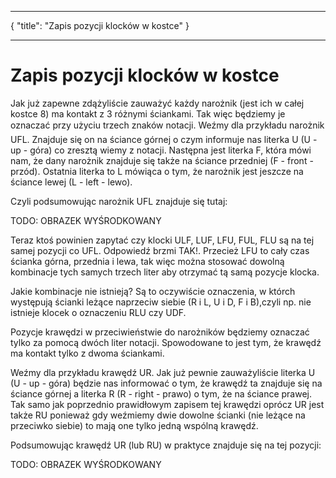 ***
{
    "title": "Zapis pozycji klocków w kostce"
}
***

# Zapis pozycji klocków w kostce

Jak już zapewne zdążyliście zauważyć każdy narożnik (jest ich w całej kostce 8) ma kontakt z 3 różnymi ściankami. Tak więc będziemy je oznaczać przy użyciu trzech znaków notacji. Weźmy dla przykładu narożnik UFL. Znajduje się on na ściance górnej o czym informuje nas literka U (U - up - góra) co zresztą wiemy z notacji. Następna jest literka F, która mówi nam, że dany narożnik znajduje się także na ściance przedniej (F - front - przód). Ostatnia literka to L mówiąca o tym, że narożnik jest jeszcze na ściance lewej (L - left - lewo).

Czyli podsumowując narożnik UFL znajduje się tutaj:

TODO: OBRAZEK WYŚRODKOWANY

Teraz ktoś powinien zapytać czy klocki ULF, LUF, LFU, FUL, FLU są na tej samej pozycji co UFL. Odpowiedź brzmi TAK!. Przecież LFU to cały czas ścianka górna, przednia i lewa, tak więc można stosować dowolną kombinacje tych samych trzech liter aby otrzymać tą samą pozycje klocka.

Jakie kombinacje nie istnieją? Są to oczywiście oznaczenia, w którch występują ścianki leżące naprzeciw siebie (R i L, U i D, F i B),czyli np. nie istnieje klocek o oznaczeniu RLU czy UDF.

Pozycje krawędzi w przeciwieństwie do narożników będziemy oznaczać tylko za pomocą dwóch liter notacji. Spowodowane to jest tym, że krawędź ma kontakt tylko z dwoma ściankami.

Weźmy dla przykładu krawędź UR. Jak już pewnie zauważyliście literka U (U - up - góra) będzie nas informować o tym, że krawędź ta znajduje się na ściance górnej a literka R (R - right - prawo) o tym, że na ściance prawej. Tak samo jak poprzednio prawidłowym zapisem tej krawędzi oprócz UR jest także RU ponieważ gdy weźmiemy dwie dowolne ścianki (nie leżące na przeciwko siebie) to mają one tylko jedną wspólną krawędź.

Podsumowując krawędź UR (lub RU) w praktyce znajduje się na tej pozycji:

TODO: OBRAZEK WYŚRODKOWANY
